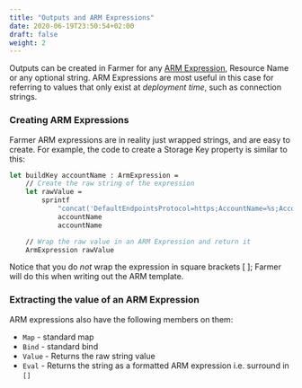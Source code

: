 ```yaml
---
title: "Outputs and ARM Expressions"
date: 2020-06-19T23:50:54+02:00
draft: false
weight: 2
---
```


Outputs can be created in Farmer for any [ARM Expression](../../api-overview/expressions), Resource Name or any optional string. ARM Expressions are most useful in this case for referring to values that only exist at *deployment time*, such as connection strings.

###

### Creating ARM Expressions
Farmer ARM expressions are in reality just wrapped strings, and are easy to create. For example, the code to create a Storage Key property  is similar to this:

```fsharp
let buildKey accountName : ArmExpression =
    // Create the raw string of the expression
    let rawValue =
        sprintf
            "concat('DefaultEndpointsProtocol=https;AccountName=%s;AccountKey=', listKeys('%s', '2017-10-01').keys[0].value)"
            accountName
            accountName

    // Wrap the raw value in an ARM Expression and return it
    ArmExpression rawValue
```

Notice that you do *not* wrap the expression in square brackets [ ]; Farmer will do this when writing out the ARM template.

### Extracting the value of an ARM Expression
ARM expressions also have the following members on them:
* `Map` - standard map
* `Bind` - standard bind
* `Value` - Returns the raw string value
* `Eval` - Returns the string as a formatted ARM expression i.e. surround in `[]`